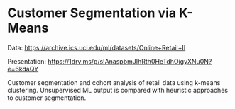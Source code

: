 # Customer Segmentation via K-Means

Data: https://archive.ics.uci.edu/ml/datasets/Online+Retail+II

Presentation: https://1drv.ms/p/s!AnaspbmJIhRth0HeTdhOigyXNu0N?e=6kdaQY

Customer segmentation and cohort analysis of retail data using k-means clustering. Unsupervised ML output is compared with heuristic approaches to customer segmentation.
